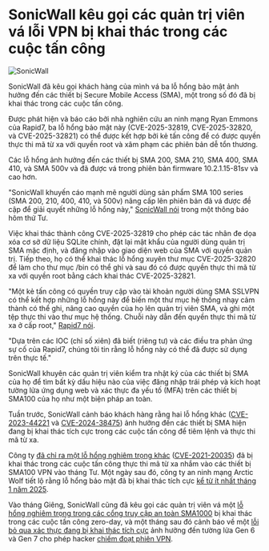# SonicWall kêu gọi các quản trị viên vá lỗi VPN bị khai thác trong các cuộc tấn công

![SonicWall](https://www.bleepstatic.com/content/hl-images/2025/05/08/SonicWall.jpg)

SonicWall đã kêu gọi khách hàng của mình vá ba lỗ hổng bảo mật ảnh hưởng đến các thiết bị Secure Mobile Access (SMA), một trong số đó đã bị khai thác trong các cuộc tấn công.

Được phát hiện và báo cáo bởi nhà nghiên cứu an ninh mạng Ryan Emmons của Rapid7, ba lỗ hổng bảo mật này (CVE-2025-32819, CVE-2025-32820, và CVE-2025-32821) có thể được kết hợp bởi kẻ tấn công để có được quyền thực thi mã từ xa với quyền root và xâm phạm các phiên bản dễ tổn thương.

Các lỗ hổng ảnh hưởng đến các thiết bị SMA 200, SMA 210, SMA 400, SMA 410, và SMA 500v và đã được vá trong phiên bản firmware 10.2.1.15-81sv và cao hơn.

"SonicWall khuyến cáo mạnh mẽ người dùng sản phẩm SMA 100 series (SMA 200, 210, 400, 410, và 500v) nâng cấp lên phiên bản đã vá được đề cập để giải quyết những lỗ hổng này," [SonicWall nói](https://psirt.global.sonicwall.com/vuln-detail/SNWLID-2025-0011) trong một thông báo hôm thứ Tư.

Việc khai thác thành công CVE-2025-32819 cho phép các tác nhân đe dọa xóa cơ sở dữ liệu SQLite chính, đặt lại mật khẩu của người dùng quản trị SMA mặc định, và đăng nhập vào giao diện web của SMA với quyền quản trị. Tiếp theo, họ có thể khai thác lỗ hổng xuyên thư mục CVE-2025-32820 để làm cho thư mục /bin có thể ghi và sau đó có được quyền thực thi mã từ xa với quyền root bằng cách khai thác CVE-2025-32821.

"Một kẻ tấn công có quyền truy cập vào tài khoản người dùng SMA SSLVPN có thể kết hợp những lỗ hổng này để biến một thư mục hệ thống nhạy cảm thành có thể ghi, nâng cao quyền của họ lên quản trị viên SMA, và ghi một tệp thực thi vào thư mục hệ thống. Chuỗi này dẫn đến quyền thực thi mã từ xa ở cấp root," [Rapid7 nói](https://www.rapid7.com/blog/post/2025/05/07/multiple-vulnerabilities-in-sonicwall-sma-100-series-2025/).

"Dựa trên các IOC (chỉ số xiên) đã biết (riêng tư) và các điều tra phản ứng sự cố của Rapid7, chúng tôi tin rằng lỗ hổng này có thể đã được sử dụng trên thực tế."

SonicWall khuyên các quản trị viên kiểm tra nhật ký của các thiết bị SMA của họ để tìm bất kỳ dấu hiệu nào của việc đăng nhập trái phép và kích hoạt tường lửa ứng dụng web và xác thực đa yếu tố (MFA) trên các thiết bị SMA100 của họ như một biện pháp an toàn.

Tuần trước, SonicWall cảnh báo khách hàng rằng hai lỗ hổng khác ([CVE-2023-44221](https://psirt.global.sonicwall.com/vuln-detail/SNWLID-2023-0018) và [CVE-2024-38475](https://psirt.global.sonicwall.com/vuln-detail/SNWLID-2024-0018)) ảnh hưởng đến các thiết bị SMA hiện đang bị khai thác tích cực trong các cuộc tấn công để tiêm lệnh và thực thi mã từ xa.

Công ty [đã chỉ ra một lỗ hổng nghiêm trọng khác](https://www.bleepingcomputer.com/news/security/cisa-tags-sonicwall-vpn-flaw-as-actively-exploited-in-attacks/) ([CVE-2021-20035](https://psirt.global.sonicwall.com/vuln-detail/SNWLID-2021-0022)) đã bị khai thác trong các cuộc tấn công thực thi mã từ xa nhắm vào các thiết bị SMA100 VPN vào tháng Tư. Một ngày sau đó, công ty an ninh mạng Arctic Wolf tiết lộ rằng lỗ hổng bảo mật đã bị khai thác tích cực [kể từ ít nhất tháng 1 năm 2025](https://www.bleepingcomputer.com/news/security/sonicwall-sma-vpn-devices-targeted-in-attacks-since-january/).

Vào tháng Giêng, SonicWall cũng đã kêu gọi các quản trị viên vá một [lỗ hổng nghiêm trọng trong các cổng truy cập an toàn SMA1000](https://www.bleepingcomputer.com/news/security/sonicwall-warns-of-sma1000-rce-flaw-exploited-in-zero-day-attacks/) bị khai thác trong các cuộc tấn công zero-day, và một tháng sau đó cảnh báo về một [lỗi bỏ qua xác thực đang bị khai thác tích cực](https://www.bleepingcomputer.com/news/security/sonicwall-firewall-bug-leveraged-in-attacks-after-poc-exploit-release/) ảnh hưởng đến tường lửa Gen 6 và Gen 7 cho phép hacker [chiếm đoạt phiên VPN](https://www.bleepingcomputer.com/news/security/sonicwall-firewall-exploit-lets-hackers-hijack-vpn-sessions-patch-now/).